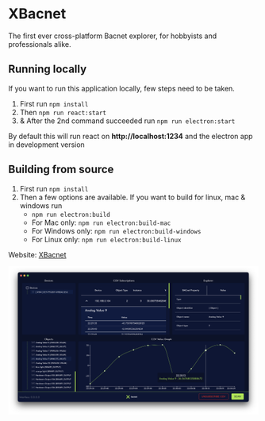 # XBacnet
The first ever cross-platform Bacnet explorer, for hobbyists and professionals alike.

## Running locally
If you want to run this application locally, few steps need to be taken.

1. First run ```npm install```
2. Then ```npm run react:start```
3. & After the 2nd command succeeded run ```npm run electron:start```

By default this will run react on **http://localhost:1234** and the electron app in development version

## Building from source

1. First run ```npm install```
2. Then a few options are available. If you want to build for linux, mac & windows run
    - ```npm run electron:build```
    - For Mac only: ```npm run electron:build-mac```
    - For Windows only: ```npm run electron:build-windows```
    - For Linux only: ```npm run electron:build-linux```


Website: [XBacnet](https://xbacnet.com)

![XBacnet](screenshot.png)
